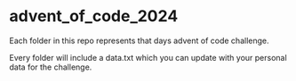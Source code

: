# advent_of_code_2024
Each folder in this repo represents that days advent of code challenge.

Every folder will include a data.txt which you can update with your personal data for the challenge.
